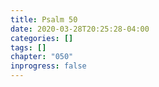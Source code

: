 ```yaml
---
title: Psalm 50
date: 2020-03-28T20:25:28-04:00
categories: []
tags: []
chapter: "050"
inprogress: false
---
```


